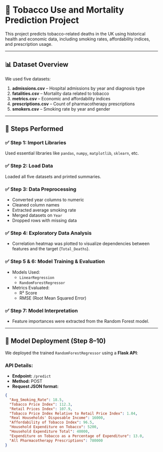 # 🏥 Tobacco Use and Mortality Prediction Project

This project predicts tobacco-related deaths in the UK using historical health and economic data, including smoking rates, affordability indices, and prescription usage.

---

## 📊 Dataset Overview

We used five datasets:

1. **admissions.csv** – Hospital admissions by year and diagnosis type  
2. **fatalities.csv** – Mortality data related to tobacco  
3. **metrics.csv** – Economic and affordability indices  
4. **prescriptions.csv** – Count of pharmacotherapy prescriptions  
5. **smokers.csv** – Smoking rate by year and gender

---

## 🔧 Steps Performed

### ✅ Step 1: Import Libraries  
Used essential libraries like `pandas`, `numpy`, `matplotlib`, `sklearn`, etc.

### ✅ Step 2: Load Data  
Loaded all five datasets and printed summaries.

### ✅ Step 3: Data Preprocessing  
- Converted year columns to numeric
- Cleaned column names
- Extracted average smoking rate
- Merged datasets on `Year`
- Dropped rows with missing data

### ✅ Step 4: Exploratory Data Analysis  
- Correlation heatmap was plotted to visualize dependencies between features and the target (`Total_Deaths`).

### ✅ Step 5 & 6: Model Training & Evaluation  
- Models Used:  
  - `LinearRegression`  
  - `RandomForestRegressor`
- Metrics Evaluated:  
  - R² Score  
  - RMSE (Root Mean Squared Error)

### ✅ Step 7: Model Interpretation  
- Feature importances were extracted from the Random Forest model.

---

## 🤖 Model Deployment (Step 8–10)

We deployed the trained `RandomForestRegressor` using a **Flask API**:

### API Details:

- **Endpoint:** `/predict`
- **Method:** POST
- **Request JSON format:**
```json
{
  "Avg_Smoking_Rate": 18.5,
  "Tobacco Price Index": 112.3,
  "Retail Prices Index": 107.9,
  "Tobacco Price Index Relative to Retail Price Index": 1.04,
  "Real Households' Disposable Income": 16000,
  "Affordability of Tobacco Index": 96.5,
  "Household Expenditure on Tobacco": 5200,
  "Household Expenditure Total": 40000,
  "Expenditure on Tobacco as a Percentage of Expenditure": 13.0,
  "All Pharmacotherapy Prescriptions": 780000
}
